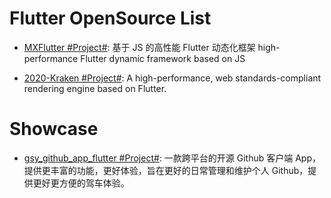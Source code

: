 # Flutter OpenSource List

- [MXFlutter #Project#](https://github.com/TGIF-iMatrix/MXFlutter): 基于 JS 的高性能 Flutter 动态化框架 high-performance Flutter dynamic framework based on JS

- [2020-Kraken #Project#](https://github.com/openkraken/kraken): A high-performance, web standards-compliant rendering engine based on Flutter.

# Showcase

- [gsy_github_app_flutter #Project#](https://github.com/CarGuo/gsy_github_app_flutter): 一款跨平台的开源 Github 客户端 App，提供更丰富的功能，更好体验，旨在更好的日常管理和维护个人 Github，提供更好更方便的驾车体验。
